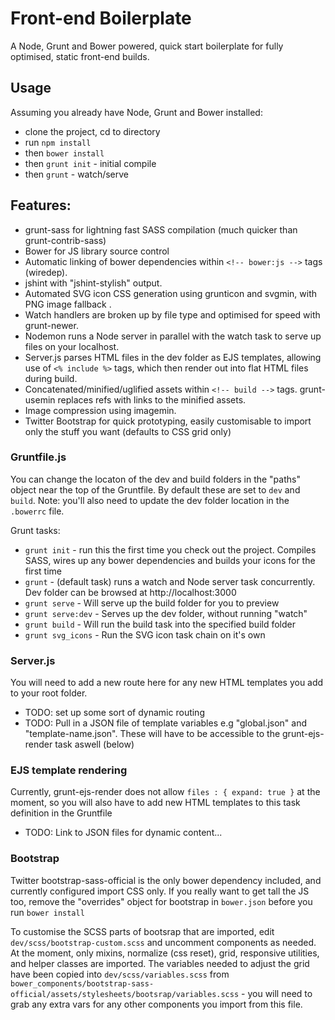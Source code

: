 Front-end Boilerplate
=====================

A Node, Grunt and Bower powered, quick start boilerplate for fully optimised, static front-end builds.

## Usage

Assuming you already have Node, Grunt and Bower installed: 
- clone the project, cd to directory
- run `npm install` 
- then `bower install`
- then `grunt init` - initial compile
- then `grunt` - watch/serve

## Features:

- grunt-sass for lightning fast SASS compilation (much quicker than grunt-contrib-sass)
- Bower for JS library source control
- Automatic linking of bower dependencies within `<!-- bower:js -->` tags (wiredep).
- jshint with "jshint-stylish" output.
- Automated SVG icon CSS generation using grunticon and svgmin, with PNG image fallback .
- Watch handlers are broken up by file type and optimised for speed with grunt-newer.
- Nodemon runs a Node server in parallel with the watch task to serve up files on your localhost. 
- Server.js parses HTML files in the dev folder as EJS templates, allowing use of  `<% include %>` tags, which then render out into flat HTML files during build.
- Concatenated/minified/uglified assets within `<!-- build -->` tags. grunt-usemin replaces refs with links to the minified assets.
- Image compression using imagemin.
- Twitter Bootstrap for quick prototyping, easily customisable to import only the stuff you want (defaults to CSS grid only)

### Gruntfile.js
You can change the locaton of the dev and build folders in the "paths" object near the top of the Gruntfile. By default these are set to `dev` and `build`. Note: you'll also need to update the dev folder location in the `.bowerrc` file.

Grunt tasks:

- `grunt init` - run this the first time you check out the project. Compiles SASS, wires up any bower dependencies and builds your icons for the first time
- `grunt` - (default task) runs a watch and Node server task concurrently. Dev folder can be browsed at http://localhost:3000
- `grunt serve` - Will serve up the build folder for you to preview
- `grunt serve:dev` - Serves up the dev folder, without running "watch"
- `grunt build` - Will run the build task into the specified build folder
- `grunt svg_icons` - Run the SVG icon task chain on it's own

### Server.js
You will need to add a new route here for any new HTML templates you add to your root folder.
- TODO: set up some sort of dynamic routing
- TODO: Pull in a JSON file of template variables e.g "global.json" and "template-name.json". These will have to be accessible to the grunt-ejs-render task aswell (below)

### EJS template rendering
Currently, grunt-ejs-render does not allow `files : { expand: true }` at the moment, so you will also have to add new HTML templates to this task definition in the Gruntfile
- TODO: Link to JSON files for dynamic content...

### Bootstrap
Twitter bootstrap-sass-official is the only bower dependency included, and currently configured import CSS only. If you really want to get tall the JS too, remove the "overrides" object for bootstrap in `bower.json` before you run `bower install` 

To customise the SCSS parts of bootsrap that are imported, edit `dev/scss/bootstrap-custom.scss` and uncomment components as needed. At the moment, only mixins, normalize (css reset), grid, responsive utilities, and helper classes are imported. The variables needed to adjust the grid have been copied into `dev/scss/variables.scss` from  `bower_components/bootstrap-sass-official/assets/stylesheets/bootsrap/variables.scss` - you will need to grab any extra vars for any other components you import from this file.
